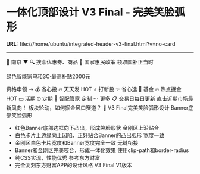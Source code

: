 # 一体化顶部设计 V3 Final - 完美笑脸弧形

**URL:** file:///home/ubuntu/integrated-header-v3-final.html?v=no-card

---

📍
南京
▼
🔍
搜索优惠券、商品
🔔
国家惠民政策
领取国补正当时

绿色智能家电和3C·最高补贴2000元

资格申领
→
💰
省心投
🔥
天天发
HOT
⭐
打新股
✨
省心选
💎
基金
🔥
热点掘金
HOT
💵
活期
⏰
定期
🎯
智配管家
定制
⋯
更多
📋 交易日每日更新
直击近期市场最新风向！
板块轮动，如何掘金风口赛道？
🎨 V3 Final完美笑脸弧形设计
Banner底部笑脸弧形
- 红色Banner底部边框向下凸出，形成笑脸形状
金刚区上沿贴合
- 白色卡片上边缘向上凹陷，正好贴合Banner的凸出弧形
宽度一致
- 金刚区白色卡片宽度和Banner宽度完全一致
无缝衔接
- Banner和金刚区完美咬合，形成一体化效果
使用clip-path和border-radius
- 纯CSS实现，性能优秀
参考东方财富
- 完全复刻东方财富APP的设计风格
V3 Final
V1版本